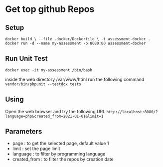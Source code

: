 # Get top github Repos
## Setup 
`docker build \
  --file .docker/Dockerfile \
  -t assessment-docker .`
`docker run -d --name my-assessment -p 8080:80 assessment-docker`


## Run Unit Test
`docker exec -it my-assessment /bin/bash`

inside the web directory /var/www/html run the following command
`vendor/bin/phpunit --testdox tests`

## Using
Open the web browser and try the following URL
`http://localhost:8080/?language=php&created_from=2021-01-01&limit=1`

## Parameters
- page : to get the selected page, default value 1
- limit : set the page limit 
- language : to filter by programming language 
- created_from : to filter the repos by creation date
